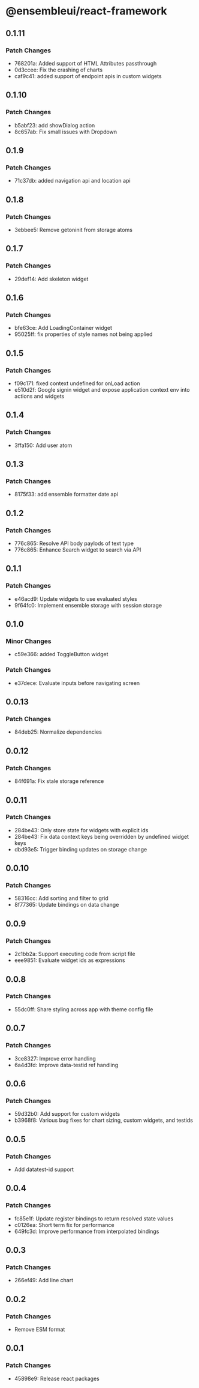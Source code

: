 # @ensembleui/react-framework

## 0.1.11

### Patch Changes

- 768201a: Added support of HTML Attributes passthrough
- 0d3ccee: Fix the crashing of charts
- caf9c41: added support of endpoint apis in custom widgets

## 0.1.10

### Patch Changes

- b5abf23: add showDialog action
- 8c657ab: Fix small issues with Dropdown

## 0.1.9

### Patch Changes

- 71c37db: added navigation api and location api

## 0.1.8

### Patch Changes

- 3ebbee5: Remove getoninit from storage atoms

## 0.1.7

### Patch Changes

- 29def14: Add skeleton widget

## 0.1.6

### Patch Changes

- bfe63ce: Add LoadingContainer widget
- 95025ff: fix properties of style names not being applied

## 0.1.5

### Patch Changes

- f09c171: fixed context undefined for onLoad action
- e510d2f: Google signin widget and expose application context env into actions and widgets

## 0.1.4

### Patch Changes

- 3ffa150: Add user atom

## 0.1.3

### Patch Changes

- 8175f33: add ensemble formatter date api

## 0.1.2

### Patch Changes

- 776c865: Resolve API body paylods of text type
- 776c865: Enhance Search widget to search via API

## 0.1.1

### Patch Changes

- e46acd9: Update widgets to use evaluated styles
- 9f64fc0: Implement ensemble storage with session storage

## 0.1.0

### Minor Changes

- c59e366: added ToggleButton widget

### Patch Changes

- e37dece: Evaluate inputs before navigating screen

## 0.0.13

### Patch Changes

- 84deb25: Normalize dependencies

## 0.0.12

### Patch Changes

- 84f691a: Fix stale storage reference

## 0.0.11

### Patch Changes

- 284be43: Only store state for widgets with explicit ids
- 284be43: Fix data context keys being overridden by undefined widget keys
- dbd93e5: Trigger binding updates on storage change

## 0.0.10

### Patch Changes

- 58316cc: Add sorting and filter to grid
- 8f77365: Update bindings on data change

## 0.0.9

### Patch Changes

- 2c1bb2a: Support executing code from script file
- eee9851: Evaluate widget ids as expressions

## 0.0.8

### Patch Changes

- 55dc0ff: Share styling across app with theme config file

## 0.0.7

### Patch Changes

- 3ce8327: Improve error handling
- 6a4d3fd: Improve data-testid ref handling

## 0.0.6

### Patch Changes

- 59d32b0: Add support for custom widgets
- b3968f8: Various bug fixes for chart sizing, custom widgets, and testids

## 0.0.5

### Patch Changes

- Add datatest-id support

## 0.0.4

### Patch Changes

- fc85e1f: Update register bindings to return resolved state values
- c0126ea: Short term fix for performance
- 649fc3d: Improve performance from interpolated bindings

## 0.0.3

### Patch Changes

- 266ef49: Add line chart

## 0.0.2

### Patch Changes

- Remove ESM format

## 0.0.1

### Patch Changes

- 45898e9: Release react packages
